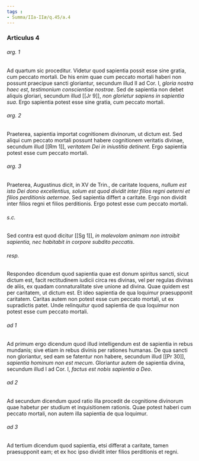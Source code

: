 ```yaml
---
tags : 
- Summa/IIa-IIæ/q.45/a.4
---
```


### Articulus 4

###### arg. 1
Ad quartum sic proceditur. Videtur quod sapientia possit esse sine gratia, cum peccato mortali. De his enim quae cum peccato mortali haberi non possunt praecipue sancti gloriantur, secundum illud II ad Cor. I, *gloria nostra haec est, testimonium conscientiae nostrae*. Sed de sapientia non debet aliquis gloriari, secundum illud [[Jr 9]], *non glorietur sapiens in sapientia sua*. Ergo sapientia potest esse sine gratia, cum peccato mortali.

###### arg. 2
Praeterea, sapientia importat cognitionem divinorum, ut dictum est. Sed aliqui cum peccato mortali possunt habere cognitionem veritatis divinae, secundum illud [[Rm 1]], *veritatem Dei in iniustitia detinent*. Ergo sapientia potest esse cum peccato mortali.

###### arg. 3
Praeterea, Augustinus dicit, in XV de Trin., de caritate loquens, *nullum est isto Dei dono excellentius, solum est quod dividit inter filios regni aeterni et filios perditionis aeternae*. Sed sapientia differt a caritate. Ergo non dividit inter filios regni et filios perditionis. Ergo potest esse cum peccato mortali.

###### s.c.
Sed contra est quod dicitur [[Sg 1]], *in malevolam animam non introibit sapientia, nec habitabit in corpore subdito peccatis*.

###### resp.
Respondeo dicendum quod sapientia quae est donum spiritus sancti, sicut dictum est, facit rectitudinem iudicii circa res divinas, vel per regulas divinas de aliis, ex quadam connaturalitate sive unione ad divina. Quae quidem est per caritatem, ut dictum est. Et ideo sapientia de qua loquimur praesupponit caritatem. Caritas autem non potest esse cum peccato mortali, ut ex supradictis patet. Unde relinquitur quod sapientia de qua loquimur non potest esse cum peccato mortali.

###### ad 1
Ad primum ergo dicendum quod illud intelligendum est de sapientia in rebus mundanis; sive etiam in rebus divinis per rationes humanas. De qua sancti non gloriantur, sed eam se fatentur non habere, secundum illud [[Pr 30]], *sapientia hominum non est mecum*. Gloriantur autem de sapientia divina, secundum illud I ad Cor. I, *factus est nobis sapientia a Deo*.

###### ad 2
Ad secundum dicendum quod ratio illa procedit de cognitione divinorum quae habetur per studium et inquisitionem rationis. Quae potest haberi cum peccato mortali, non autem illa sapientia de qua loquimur.

###### ad 3
Ad tertium dicendum quod sapientia, etsi differat a caritate, tamen praesupponit eam; et ex hoc ipso dividit inter filios perditionis et regni.

